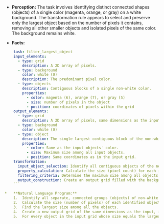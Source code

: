 *   **Perception:** The task involves identifying distinct connected shapes (objects) of a single color (magenta, orange, or gray) on a white background. The transformation rule appears to select and preserve only the largest object based on the number of pixels it contains, removing all other smaller objects and isolated pixels of the same color. The background remains white.

*   **Facts:**
    
```yaml
    task: filter_largest_object
    input_elements:
      - type: grid
        description: A 2D array of pixels.
      - type: background
        color: white (0)
        description: The predominant pixel color.
      - type: objects
        description: Contiguous blocks of a single non-white color.
        properties:
          - color: magenta (6), orange (7), or gray (5)
          - size: number of pixels in the object
          - position: coordinates of pixels within the grid
    output_elements:
      - type: grid
        description: A 2D array of pixels, same dimensions as the input.
      - type: background
        color: white (0)
      - type: object
        description: The single largest contiguous block of the non-white color from the input grid. If there are multiple objects of the same largest size, all are kept (though this doesn't occur in the examples).
        properties:
          - color: Same as the input objects' color.
          - size: Maximum size among all input objects.
          - position: Same coordinates as in the input grid.
    transformation:
      input_object_selection: Identify all contiguous objects of the non-white color.
      property_calculation: Calculate the size (pixel count) for each identified object.
      filtering_criteria: Determine the maximum size among all objects.
      output_construction: Create an output grid filled with the background color. Copy only the object(s) matching the maximum size from the input grid to the output grid at their original positions.
    ```

*   **Natural Language Program:**
    1.  Identify all separate, connected groups (objects) of non-white pixels in the input grid.
    2.  Calculate the size (number of pixels) of each identified object.
    3.  Find the largest size among all the objects.
    4.  Create a new output grid of the same dimensions as the input, initialized entirely with white (0) pixels.
    5.  For every object in the input grid whose size equals the largest size found, copy those pixels to the corresponding positions in the output grid.